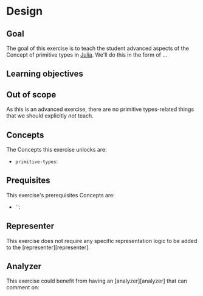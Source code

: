 # Design

## Goal

The goal of this exercise is to teach the student advanced aspects of the Concept of primitive types in [Julia][primitive-types]. We'll do this in the form of ...

## Learning objectives

## Out of scope

As this is an advanced exercise, there are no primitive types-related things that we should explicitly _not_ teach.

## Concepts

The Concepts this exercise unlocks are:

- `primitive-types`:

## Prequisites

This exercise's prerequisites Concepts are:

- ``:

## Representer

This exercise does not require any specific representation logic to be added to the [representer][representer].

## Analyzer

This exercise could benefit from having an [analyzer][analyzer] that can comment on:

[primitive-types]: https://docs.julialang.org/en/v1/manual/types/#Primitive-Types-1
